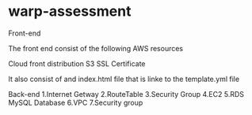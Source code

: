 # warp-assessment
Front-end

The front  end consist of  the following  AWS resources

Cloud front distribution 
S3
SSL Certificate

It also consist of and index.html file that is linke to the template.yml file




Back-end 
1.Internet Getway
2.RouteTable
3.Security Group
4.EC2
5.RDS MySQL Database
6.VPC 
7.Security group
